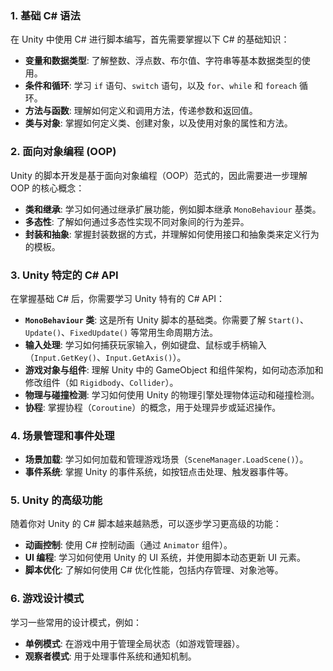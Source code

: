 ### 1. **基础 C# 语法**

在 Unity 中使用 C# 进行脚本编写，首先需要掌握以下 C# 的基础知识：

- **变量和数据类型**: 了解整数、浮点数、布尔值、字符串等基本数据类型的使用。
- **条件和循环**: 学习 `if` 语句、`switch` 语句，以及 `for`、`while` 和 `foreach` 循环。
- **方法与函数**: 理解如何定义和调用方法，传递参数和返回值。
- **类与对象**: 掌握如何定义类、创建对象，以及使用对象的属性和方法。

### 2. **面向对象编程 (OOP)**

Unity 的脚本开发是基于面向对象编程（OOP）范式的，因此需要进一步理解 OOP 的核心概念：

- **类和继承**: 学习如何通过继承扩展功能，例如脚本继承 `MonoBehaviour` 基类。
- **多态性**: 了解如何通过多态性实现不同对象间的行为差异。
- **封装和抽象**: 掌握封装数据的方式，并理解如何使用接口和抽象类来定义行为的模板。

### 3. **Unity 特定的 C# API**

在掌握基础 C# 后，你需要学习 Unity 特有的 C# API：

- **`MonoBehaviour` 类**: 这是所有 Unity 脚本的基础类。你需要了解 `Start()`、`Update()`、`FixedUpdate()` 等常用生命周期方法。
- **输入处理**: 学习如何捕获玩家输入，例如键盘、鼠标或手柄输入（`Input.GetKey()`、`Input.GetAxis()`）。
- **游戏对象与组件**: 理解 Unity 中的 GameObject 和组件架构，如何动态添加和修改组件（如 `Rigidbody`、`Collider`）。
- **物理与碰撞检测**: 学习如何使用 Unity 的物理引擎处理物体运动和碰撞检测。
- **协程**: 掌握协程（`Coroutine`）的概念，用于处理异步或延迟操作。

### 4. **场景管理和事件处理**

- **场景加载**: 学习如何加载和管理游戏场景（`SceneManager.LoadScene()`）。
- **事件系统**: 掌握 Unity 的事件系统，如按钮点击处理、触发器事件等。

### 5. **Unity 的高级功能**

随着你对 Unity 的 C# 脚本越来越熟悉，可以逐步学习更高级的功能：

- **动画控制**: 使用 C# 控制动画（通过 `Animator` 组件）。
- **UI 编程**: 学习如何使用 Unity 的 UI 系统，并使用脚本动态更新 UI 元素。
- **脚本优化**: 了解如何使用 C# 优化性能，包括内存管理、对象池等。

### 6. **游戏设计模式**

学习一些常用的设计模式，例如：

- **单例模式**: 在游戏中用于管理全局状态（如游戏管理器）。
- **观察者模式**: 用于处理事件系统和通知机制。